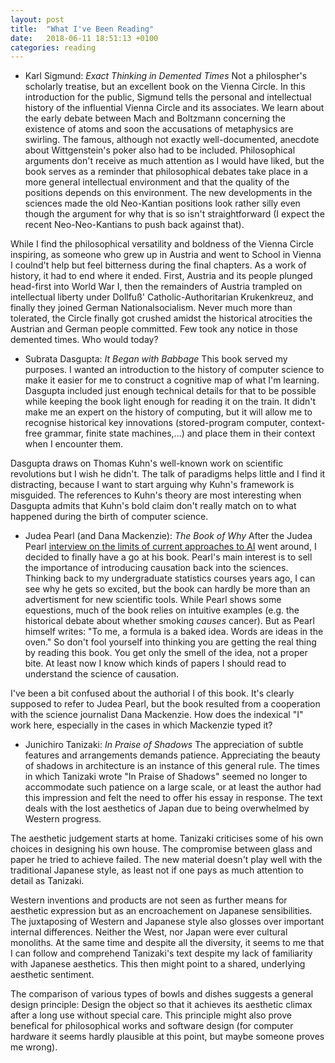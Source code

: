 ```yaml
---
layout: post
title:  "What I've Been Reading"
date:   2018-06-11 18:51:13 +0100
categories: reading
---
```


- Karl Sigmund: *Exact Thinking in Demented Times*
Not a philospher's scholarly treatise, but an excellent book on the Vienna Circle. In this introduction for the public, Sigmund tells the personal and intellectual history of the influential Vienna Circle and its associates. We learn about the early debate between Mach and Boltzmann concerning the existence of atoms and soon the accusations of metaphysics are swirling. The famous, although not exactly well-documented, anecdote about Wittgenstein's poker also had to be included. Philosophical arguments don't receive as much attention as I would have liked, but the book serves as a reminder that philosophical debates take place in a more general intellectual environment and that the quality of the positions depends on this environment. The new developments in the sciences made the old Neo-Kantian positions look rather silly even though the argument for why that is so isn't straightforward (I expect the recent Neo-Neo-Kantians to push back against that).

While I find the philosophical versatility and boldness of the Vienna Circle inspiring, as someone who grew up in Austria and went to School in Vienna I coulnd't help but feel bitterness during the final chapters. As a work of history, it had to end where it ended. First, Austria and its people plunged head-first into World War I, then the remainders of Austria trampled on intellectual liberty under Dollfuß' Catholic-Authoritarian Krukenkreuz, and finally they joined German Nationalsocialism. Never much more than tolerated, the Circle finally got crushed amidst the historical atrocities the Austrian and German people committed. Few took any notice in those demented times. Who would today?

- Subrata Dasgupta: *It Began with Babbage*
This book served my purposes. I wanted an introduction to the history of computer science to make it easier for me to construct a cognitive map of what I'm learning. Dasgupta included just enough technical details for that to be possible while keeping the book light enough for reading it on the train. It didn't make me an expert on the history of computing, but it will allow me to recognise historical key innovations (stored-program computer, context-free grammar, finite state machines,...) and place them in their context when I encounter them.

Dasgupta draws on Thomas Kuhn's well-known work on scientific revolutions but I wish he didn't. The talk of paradigms helps little and I find it distracting, because I want to start arguing why Kuhn's framework is misguided. The references to Kuhn's theory are most interesting when Dasgupta admits that Kuhn's bold claim don't really match on to what happened during the birth of computer science.

- Judea Pearl (and Dana Mackenzie): *The Book of Why*
After the Judea Pearl [interview on the limits of current approaches to AI](https://www.theatlantic.com/technology/archive/2018/05/machine-learning-is-stuck-on-asking-why/560675/?single_page=true) went around, I decided to finally have a go at his book. Pearl's main interest is to sell the importance of introducing causation back into the sciences. Thinking back to my undergraduate statistics courses years ago, I can see why he gets so excited, but the book can hardly be more than an advertisment for new scientific tools. While Pearl shows some equestions, much of the book relies on intuitive examples (e.g. the historical debate about whether smoking *causes* cancer). But as Pearl himself writes:
"To me, a formula is a baked idea. Words are ideas in the oven."
So don't fool yourself into thinking you are getting the real thing by reading this book. You get only the smell of the idea, not a proper bite. At least now I know which kinds of papers I should read to understand the science of causation.

I've been a bit confused about the authorial I of this book. It's clearly supposed to refer to Judea Pearl, but the book resulted from a cooperation with the science journalist Dana Mackenzie. How does the indexical "I" work here, especially in the cases in which Mackenzie typed it?


- Junichiro Tanizaki: *In Praise of Shadows*
The appreciation of subtle features and arrangements demands patience. Appreciating the beauty of shadows in architecture is an instance of this general rule. The times in which Tanizaki wrote "In Praise of Shadows" seemed no longer to accommodate such patience on a large scale, or at least the author had this impression and felt the need to offer his essay in response. The text deals with the lost aesthetics of Japan due to being overwhelmed by Western progress.

The aesthetic judgement starts at home. Tanizaki criticises some of his own choices in designing his own house. The compromise between glass and paper he tried to achieve failed. The new material doesn't play well with the traditional Japanese style, as least not if one pays as much attention to detail as Tanizaki. 

Western inventions and products are not seen as further means for aesthetic expression but as an encroachement on Japanese sensibilities. The juxtaposing of Western and Japanese style also glosses over important internal differences. Neither the West, nor Japan were ever cultural monoliths. At the same time and despite all the diversity, it seems to me that I can follow and comprehend Tanizaki's text despite my lack of familiarity with Japanese aesthetics. This then might point to a shared, underlying aesthetic sentiment.

The comparison of various types of bowls and dishes suggests a general design principle: Design the object so that it achieves its aesthetic climax after a long use without special care. This principle might also prove benefical for philosophical works and software design (for computer hardware it seems hardly plausible at this point, but maybe someone proves me wrong).